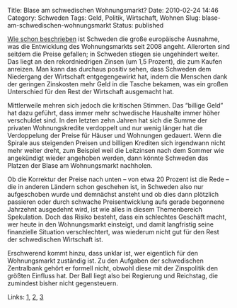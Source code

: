 Title: Blase am schwedischen Wohnungsmarkt?
Date: 2010-02-24 14:46
Category: Schweden
Tags: Geld, Politik, Wirtschaft, Wohnen
Slug: blase-am-schwedischen-wohnungsmarkt
Status: published

[Wie schon
beschrieben](http://www.fiket.de/2009/10/24/kapitalistisches-schweden/)
ist Schweden die große europäische Ausnahme, was die Entwicklung des
Wohnungsmarkts seit 2008 angeht. Allerorten sind seitdem die Preise
gefallen; in Schweden stiegen sie ungehindert weiter. Das liegt an den
rekordniedrigen Zinsen (um 1,5 Prozent), die zum Kaufen anreizen. Man
kann das durchaus positiv sehen, dass Schweden dem Niedergang der
Wirtschaft entgegengewirkt hat, indem die Menschen dank der geringen
Zinskosten mehr Geld in die Tasche bekamen, was ein großen Unterschied
für den Rest der Wirtschaft ausgemacht hat.

Mittlerweile mehren sich jedoch die kritischen Stimmen. Das “billige
Geld” hat dazu geführt, dass immer mehr schwedische Haushalte immer
höher verschuldet sind. In den letzten zehn Jahren hat sich die Summe
der privaten Wohnungskredite verdoppelt und nur wenig länger hat die
Verdoppelung der Preise für Häuser und Wohnungen gedauert. Wenn die
Spirale aus steigenden Preisen und billigen Krediten sich irgendwann
nicht mehr weiter dreht, zum Beispiel weil die Leitzinsen nach dem
Sommer wie angekündigt wieder angehoben werden, dann könnte Schweden das
Platzen der Blase am Wohnungsmarkt nachholen.

Ob die Korrektur der Preise nach unten – von etwa 20 Prozent ist die
Rede – die in anderen Ländern schon geschehen ist, in Schweden also nur
aufgeschoben wurde und demnächst ansteht und ob dies dann plötzlich
passieren oder durch schwache Preisentwicklung aufs gerade begonnene
Jahrzehnt ausgedehnt wird, ist wie alles in diesem Themenbereich
Spekulation. Doch das Risiko besteht, dass ein schlechtes Geschäft
macht, wer heute in den Wohnungsmarkt einsteigt, und damit langfristig
seine finanzielle Situation verschlechtert, was wiederum nicht gut für
den Rest der schwedischen Wirtschaft ist.

Erschwerend kommt hinzu, dass unklar ist, wer eigentlich für den
Wohnungsmarkt zuständig ist. Zu den Aufgaben der schwedischen
Zentralbank gehört er formell nicht, obwohl diese mit der Zinspolitik
den größten Einfluss hat. Der Ball liegt also bei Regierung und
Reichstag, die zumindest bisher nicht gegensteuern.

Links:
[1](http://www.dn.se/opinion/debatt/regeringens-senfardighet-kan-bli-dyr-for-hushallen-1.1045017),
[2](http://www.svd.se/naringsliv/nyheter/bobubblan-nara-bristningsgransen_4321111.svd),
[3](http://www.dn.se/ekonomi/lanefest-kan-bli-dyr-1.1050338)

